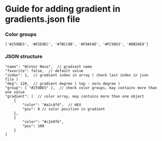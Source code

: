 # Guide for adding gradient in gradients.json file

### Color groups

```
['#259BE5', '#E5E9EC', '#7BCC9B', '#F9AFAD', '#FC96D3', '#8B56E9']
```
### JSON structure
```
"name": "Winter Neva",  // gradient name
"favorite": false,  // default value
"index": 1,  // gradient index in array ( check last index in json file )
"deg": 120,  // gradient degree ( top - zero degree )
"group": [ "#259BE5" ],  // check color groups, may contains more than one value
"gradient": [  // color array, may contains more than one object
    {
        "color": "#a1c4fd",  // HEX
        "pos": 0 // color position in gradient
    },
    {
        "color": "#c2e9fb",
        "pos": 100
    }
]
```